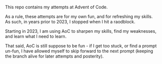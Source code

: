 This repo contains my attempts at Advent of Code.

As a rule, these attempts are for my own fun, and for refreshing my skills. As such, in years prior to 2023, I stopped when I hit a raodblock.

Starting in 2023, I am using AoC to sharpen my skills, find my weaknesses, and learn what I need to learn.

That said, AoC is still suppose to be fun - if I get too stuck, or find a prompt un-fun, I have allowed myself to skip forward to the next prompt (keeping the branch alive for later attempts and posterity).
